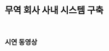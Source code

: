 <h1>무역 회사 사내 시스템 구축</h1><br>

<h2>시연 동영상</h2>
<img src = "https://github.com/jungkong76/OMZTeam2023/assets/145302179/32506ace-e282-4a6e-a04a-c1d8b8941559>



<h2>프로젝트 개요</h2>
<ul>
<li>프로젝트명: 무역 회사 사내 시스템 구축 프로젝트</li>
<li>프로젝트 기간: 2023.09.18 ~ 2023.10.19 (4주)</li>
<li>참여인원: 6인 (팀 프로젝트)</li>
<li>주제: </li>
<li>특징:</li>
</ul>

